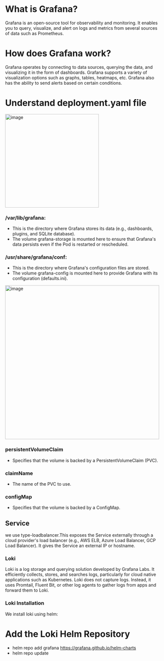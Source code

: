# What is Grafana?

Grafana is an open-source tool for observability and monitoring. It enables you to query, visualize, and alert on logs and metrics from several sources of data such as Prometheus.
# How does Grafana work?

Grafana operates by connecting to data sources, querying the data, and visualizing it in the form of dashboards. Grafana supports a variety of visualization options such as graphs, tables, heatmaps, etc. Grafana also has the ability to send alerts based on certain conditions.

# Understand deployment.yaml file

<img width="302" alt="image" src="https://github.com/user-attachments/assets/46358a95-d771-4e12-9c06-4231f74765e9" />

### /var/lib/grafana:
* This is the directory where Grafana stores its data (e.g., dashboards, plugins, and SQLite database).
* The volume grafana-storage is mounted here to ensure that Grafana's data persists even if the Pod is restarted or rescheduled.


### /usr/share/grafana/conf:
* This is the directory where Grafana's configuration files are stored.
* The volume grafana-config is mounted here to provide Grafana with its configuration (defaults.ini).

<img width="497" alt="image" src="https://github.com/user-attachments/assets/0ded76e0-bf85-4750-970f-d5b1291b4170" />


### persistentVolumeClaim
* Specifies that the volume is backed by a PersistentVolumeClaim (PVC).

### claimName
* The name of the PVC to use.

### configMap
* Specifies that the volume is backed by a ConfigMap.

## Service
we use type-loadbalancer.This exposes the Service externally through a cloud provider's load balancer (e.g., AWS ELB, Azure Load Balancer, GCP Load Balancer). It gives the Service an external IP or hostname.

### Loki

Loki is a log storage and querying solution developed by Grafana Labs. It efficiently collects, stores, and searches logs, particularly for cloud native applications such as Kubernetes. Loki does not capture logs. Instead, it uses Promtail, Fluent Bit, or other log agents to gather logs from apps and forward them to Loki.

### Loki Installation

We install loki using helm:

# Add the Loki Helm Repository
* helm repo add grafana https://grafana.github.io/helm-charts
* helm repo update





